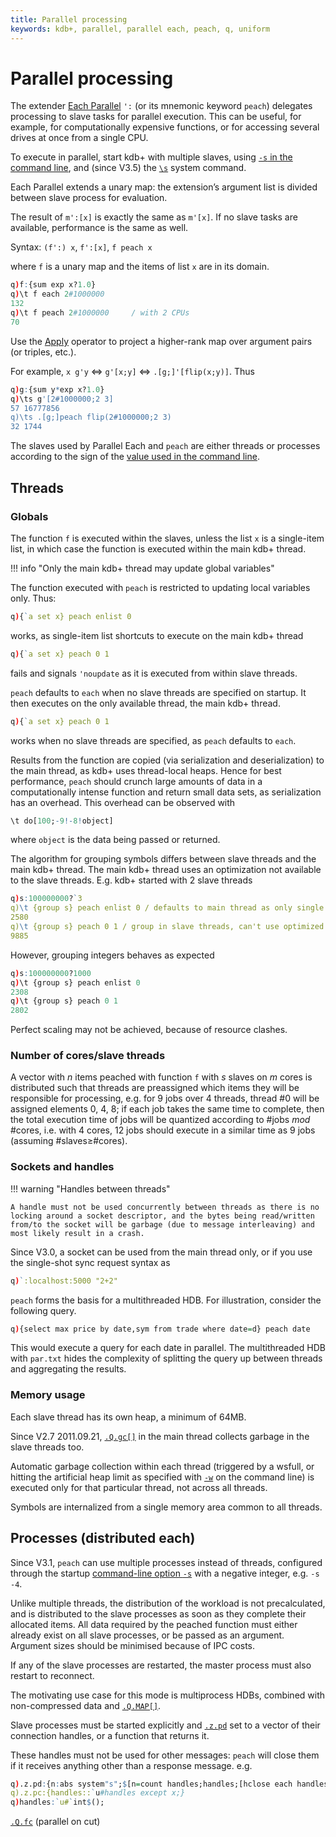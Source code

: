 ```yaml
---
title: Parallel processing
keywords: kdb+, parallel, parallel each, peach, q, uniform
---
```


# Parallel processing




The extender [Each Parallel](../ref/distributors.md#each-parallel) `':` (or its mnemonic keyword `peach`) delegates processing to slave tasks for parallel execution. 
This can be useful, for example, for computationally expensive functions, or for accessing several drives at once from a single CPU.

To execute in parallel, start kdb+ with multiple slaves, using [`-s` in the command line](cmdline.md#-s-slaves), and (since V3.5) the [`\s`](syscmds.md#s-number-of-slaves) system command.

Each Parallel extends a unary map: the extension’s argument list is divided between slave process for evaluation. 

The result of `m':[x]` is exactly the same as `m'[x]`. 
If no slave tasks are available, performance is the same as well. 

Syntax: `(f':) x`, `f':[x]`, `f peach x`

where `f` is a unary map and the items of list `x` are in its domain.

```q
q)f:{sum exp x?1.0}
q)\t f each 2#1000000
132
q)\t f peach 2#1000000     / with 2 CPUs
70
```

Use the [Apply](../ref/apply.md) operator to project a higher-rank map over argument pairs (or triples, etc.).

For example, `x g'y` <=> `g'[x;y]` <=> `.[g;]'[flip(x;y)]`. 
Thus

```q
q)g:{sum y*exp x?1.0}
q)\ts g'[2#1000000;2 3]
57 16777856
q)\ts .[g;]peach flip(2#1000000;2 3)
32 1744
```

The slaves used by Parallel Each and `peach` are either threads or processes according to the sign of the [value used in the command line](cmdline.md#-s-slaves).


## Threads


### Globals

The function `f` is executed within the slaves, unless the list `x` is a single-item list, in which case the function is executed within the main kdb+ thread. 

!!! info "Only the main kdb+ thread may update global variables"

The function executed with `peach` is restricted to updating local variables only. Thus:

```q
q){`a set x} peach enlist 0
```

works, as single-item list shortcuts to execute on the main kdb+ thread

```q
q){`a set x} peach 0 1
```

fails and signals `'noupdate` as it is executed from within slave threads.

`peach` defaults to `each` when no slave threads are specified on startup. 
It then executes on the only available thread, the main kdb+ thread.

```q
q){`a set x} peach 0 1
```

works when no slave threads are specified, as `peach` defaults to `each`.

Results from the function are copied (via serialization and deserialization) to the main thread, as kdb+ uses thread-local heaps. Hence for best performance, `peach` should crunch large amounts of data in a computationally intense function and return small data sets, as serialization has an overhead. This overhead can be observed with

```q
\t do[100;-9!-8!object]
```

where `object` is the data being passed or returned.

The algorithm for grouping symbols differs between slave threads and the main kdb+ thread. The main kdb+ thread uses an optimization not available to the slave threads. E.g. kdb+ started with 2 slave threads

```q
q)s:100000000?`3
q)\t {group s} peach enlist 0 / defaults to main thread as only single item
2580
q)\t {group s} peach 0 1 / group in slave threads, can't use optimized algorithm
9885
```

However, grouping integers behaves as expected

```q
q)s:100000000?1000
q)\t {group s} peach enlist 0
2308
q)\t {group s} peach 0 1
2802
```

Perfect scaling may not be achieved, because of resource clashes.


### Number of cores/slave threads

A vector with _n_ items peached with function `f` with _s_ slaves on _m_ cores is distributed such that threads are preassigned which items they will be responsible for processing, e.g. for 9 jobs over 4 threads, thread \#0 will be assigned elements 0, 4, 8; if each job takes the same time to complete, then the total execution time of jobs will be quantized according to \#jobs _mod_ \#cores, i.e. with 4 cores, 12 jobs should execute in a similar time as 9 jobs (assuming \#slaves≥\#cores).


### Sockets and handles 

!!! warning "Handles between threads"

    A handle must not be used concurrently between threads as there is no locking around a socket descriptor, and the bytes being read/written from/to the socket will be garbage (due to message interleaving) and most likely result in a crash. 

Since V3.0, a socket can be used from the main thread only, or if you use the single-shot sync request syntax as

```q
q)`:localhost:5000 "2+2"
```

`peach` forms the basis for a multithreaded HDB. For illustration, consider the following query. 

```q
q){select max price by date,sym from trade where date=d} peach date
```

This would execute a query for each date in parallel. The multithreaded HDB with `par.txt` hides the complexity of splitting the query up between threads and aggregating the results.


### Memory usage

Each slave thread has its own heap, a minimum of 64MB.

Since V2.7 2011.09.21, [`.Q.gc[]`](../ref/dotq.md#qgc-garbage-collect) in the main thread collects garbage in the slave threads too.

Automatic garbage collection within each thread (triggered by a wsfull, or hitting the artificial heap limit as specified with [`-w`](cmdline.md#-w-memory) on the command line) is executed only for that particular thread, not across all threads.

Symbols are internalized from a single memory area common to all threads.


## Processes (distributed each)

Since V3.1, `peach` can use multiple processes instead of threads, configured through the startup [command-line option `-s`](cmdline.md#-s-slaves) with a negative integer, e.g. `-s -4`. 

Unlike multiple threads, the distribution of the workload is not precalculated, and is distributed to the slave processes as soon as they complete their allocated items. All data required by the peached function must either already exist on all slave processes, or be passed as an argument. Argument sizes should be minimised because of IPC costs. 

If any of the slave processes are restarted, the master process must also restart to reconnect. 

The motivating use case for this mode is multiprocess HDBs, combined with non-compressed data and [`.Q.MAP[]`](../ref/dotq.md#qmap-maps-partitions).

Slave processes must be started explicitly and [`.z.pd`](../ref/dotz.md#zpd-peach-handles) set to a vector of their connection handles, or a function that returns it.

These handles must not be used for other messages: `peach` will close them if it receives anything other than a response message. e.g.

```q
q).z.pd:{n:abs system"s";$[n=count handles;handles;[hclose each handles;:handles::`u#hopen each 20000+til n]]}
q).z.pc:{handles::`u#handles except x;}
q)handles:`u#`int$();
```


<i class="far fa-hand-point-right"></i> 
[`.Q.fc`](../ref/dotq.md#qfc-parallel-on-cut) (parallel on cut)

